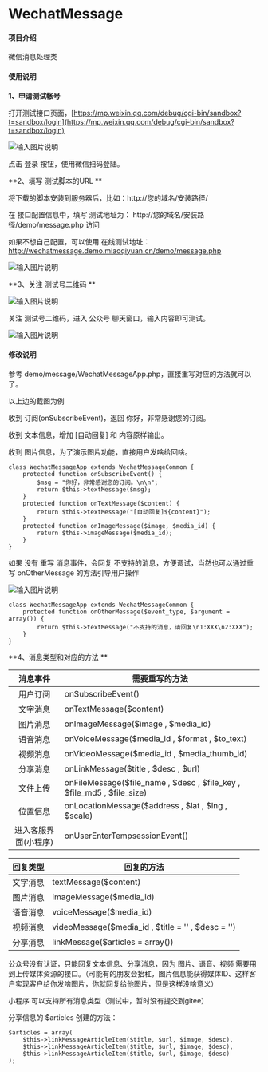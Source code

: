# WechatMessage

#### 项目介绍
微信消息处理类

#### 使用说明

**1、申请测试帐号**

打开测试接口页面，[https://mp.weixin.qq.com/debug/cgi-bin/sandbox?t=sandbox/login](https://mp.weixin.qq.com/debug/cgi-bin/sandbox?t=sandbox/login)

![输入图片说明](https://images.gitee.com/uploads/images/2019/0104/161704_fbff2508_82383.png "1.png")

点击 登录 按钮，使用微信扫码登陆。

**2、填写 测试脚本的URL **

将下载的脚本安装到服务器后，比如：http://您的域名/安装路径/

在 接口配置信息中，填写 测试地址为： http://您的域名/安装路径/demo/message.php 访问

如果不想自己配置，可以使用 在线测试地址：http://wechatmessage.demo.miaoqiyuan.cn/demo/message.php

![输入图片说明](https://images.gitee.com/uploads/images/2019/0104/162114_2c759830_82383.png "2.png")


**3、关注 测试号二维码 **

![输入图片说明](https://images.gitee.com/uploads/images/2019/0104/162348_24e78c53_82383.png "3.png")

关注 测试号二维码，进入 公众号 聊天窗口，输入内容即可测试。

![输入图片说明](https://images.gitee.com/uploads/images/2019/0104/162928_a77ffa95_82383.jpeg "4.jpg")

#### 修改说明

参考 demo/message/WechatMessageApp.php，直接重写对应的方法就可以了。

以上边的截图为例

收到 订阅(onSubscribeEvent)，返回 你好，非常感谢您的订阅。

收到 文本信息，增加 [自动回复] 和 内容原样输出。

收到 图片信息，为了演示图片功能，直接用户发啥给回啥。

```
class WechatMessageApp extends WechatMessageCommon {
	protected function onSubscribeEvent() {
		$msg = "你好，非常感谢您的订阅。\n\n";
		return $this->textMessage($msg);
	}
	protected function onTextMessage($content) {
		return $this->textMessage("[自动回复]${content}");
	}
	protected function onImageMessage($image, $media_id) {
		return $this->imageMessage($media_id);
	}
}
```

如果 没有 重写 消息事件，会回复 不支持的消息，方便调试，当然也可以通过重写 onOtherMessage 的方法引导用户操作

![输入图片说明](https://images.gitee.com/uploads/images/2019/0104/171228_26312f74_82383.jpeg "111.jpg")

```
class WechatMessageApp extends WechatMessageCommon {
	protected function onOtherMessage($event_type, $argument = array()) {
		return $this->textMessage("不支持的消息，请回复\n1:XXX\n2:XXX");
	}
}
```

**4、消息类型和对应的方法 **

| 消息事件 | 需要重写的方法 | 
| :-: | - |
| 用户订阅 | onSubscribeEvent() |
| 文字消息 | onTextMessage($content) |
| 图片消息 | onImageMessage($image , $media_id) |
| 语音消息 | onVoiceMessage($media_id , $format , $to_text) |
| 视频消息 | onVideoMessage($media_id , $media_thumb_id) |
| 分享消息 | onLinkMessage($title , $desc , $url) |
| 文件上传 | onFileMessage($file_name , $desc , $file_key , $file_md5 , $file_size) |
| 位置信息 | onLocationMessage($address , $lat , $lng , $scale) |
| 进入客服界面(小程序) | onUserEnterTempsessionEvent() |

| 回复类型 | 回复的方法 | 
| :-: | - |
| 文字消息 | textMessage($content) |
| 图片消息 | imageMessage($media_id) |
| 语音消息 | voiceMessage($media_id) |
| 视频消息 | videoMessage($media_id , $title = '' , $desc = '') |
| 分享消息 | linkMessage($articles = array()) |


公众号没有认证，只能回复文本信息、分享消息，因为 图片、语音、视频 需要用到上传媒体资源的接口。（可能有的朋友会抬杠，图片信息能获得媒体ID、这样客户实现客户给你发啥图片，你就回复给他图片，但是这样没啥意义）

小程序 可以支持所有消息类型（测试中，暂时没有提交到gitee）

分享信息的 $articles 创建的方法：

```
$articles = array(
    $this->linkMessageArticleItem($title, $url, $image, $desc),
    $this->linkMessageArticleItem($title, $url, $image, $desc),
    $this->linkMessageArticleItem($title, $url, $image, $desc)
);
```
